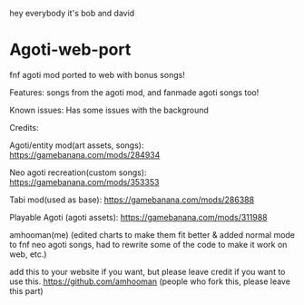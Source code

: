 hey everybody it's bob and david

# Agoti-web-port
fnf agoti mod ported to web with bonus songs!

Features:
songs from the agoti mod, and fanmade agoti songs too!

Known issues:
Has some issues with the background

Credits:

Agoti/entity mod(art assets, songs):
https://gamebanana.com/mods/284934

Neo agoti recreation(custom songs):
https://gamebanana.com/mods/353353

Tabi mod(used as base):
https://gamebanana.com/mods/286388

Playable Agoti (agoti assets):
https://gamebanana.com/mods/311988

amhooman(me) (edited charts to make them fit better & added normal mode to fnf neo agoti songs, had to rewrite some of the code to make it work on web, etc.)

add this to your website if you want, but please leave credit if you want to use this. https://github.com/amhooman (people who fork this, please leave this part)
